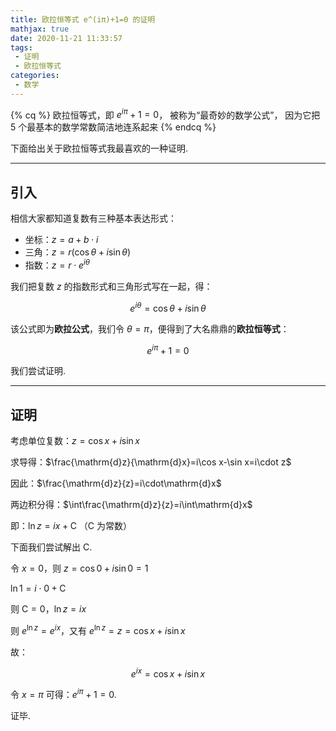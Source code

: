 ```yaml
---
title: 欧拉恒等式 e^(iπ)+1=0 的证明
mathjax: true
date: 2020-11-21 11:33:57
tags:
 - 证明
 - 欧拉恒等式
categories:
 - 数学
---
```


<!-- placeholder -->

{% cq %} 欧拉恒等式，即 $e^{i\pi}+1=0$，
被称为“最奇妙的数学公式”，
因为它把 5 个最基本的数学常数简洁地连系起来 {% endcq %}

下面给出关于欧拉恒等式我最喜欢的一种证明. 

<!-- more -->

---

## 引入

相信大家都知道复数有三种基本表达形式：

 - 坐标：$z = a + b\cdot i$
 - 三角：$z = r(\cos\theta+i\sin\theta)$
 - 指数：$z = r\cdot e^{i\theta}$

我们把复数 $z$ 的指数形式和三角形式写在一起，得：

$$e^{i\theta}=\cos\theta+i\sin\theta$$

该公式即为**欧拉公式**，我们令 $\theta=\pi$，便得到了大名鼎鼎的**欧拉恒等式**：

$$e^{i\pi}+1=0$$

我们尝试证明. 

---

## 证明

考虑单位复数：$z=\cos x+i\sin x$

求导得：$\frac{\mathrm{d}z}{\mathrm{d}x}=i\cos x-\sin x=i\cdot z$

因此：$\frac{\mathrm{d}z}{z}=i\cdot\mathrm{d}x$

两边积分得：$\int\frac{\mathrm{d}z}{z}=i\int\mathrm{d}x$

即：$\ln z=ix+\mathrm{C}$ （$\mathrm{C}$ 为常数）

下面我们尝试解出 $\mathrm{C}$.

令 $x=0$，则 $z=\cos0+i\sin0=1$

$\ln1=i\cdot0+\mathrm{C}$

则 $\mathrm{C}=0$，$\ln z=ix$

则 $e^{\ln z}=e^{ix}$，又有 $e^{\ln z}=z=\cos x+i\sin x$

故：

$$e^{ix}=\cos x+i\sin x$$

令 $x=\pi$ 可得：$e^{i\pi}+1=0$.

证毕.